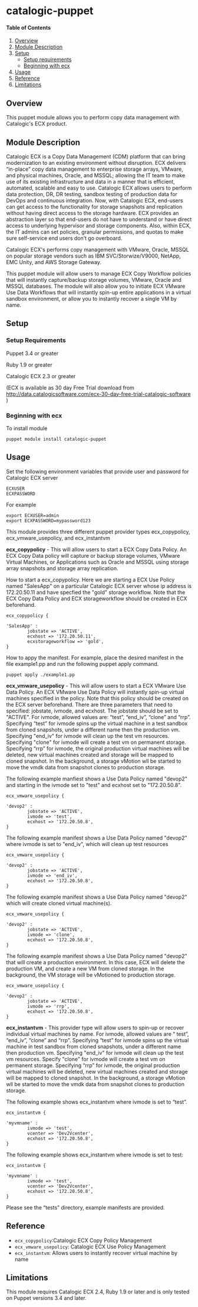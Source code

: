 # catalogic-puppet

#### Table of Contents

1. [Overview](#overview)
2. [Module Description](#module-description)
3. [Setup](#setup)
    * [Setup requirements](#setup-requirements)
    * [Beginning with ecx](#beginning-with-ecx)
4. [Usage](#usage)
5. [Reference](#reference)
5. [Limitations](#limitations)


## Overview

This puppet module allows you to perform copy data management with Catalogic's ECX product.

## Module Description

Catalogic ECX is a Copy Data Management (CDM) platform that can bring modernization to an existing environment without disruption. ECX delivers “in-place” copy data management to enterprise storage arrays, VMware, and physical machines, Oracle, and MSSQL; allowing the IT team to make use of its existing infrastructure and data in a manner that is efficient, automated, scalable and easy to use. Catalogic ECX allows users to perform data protection, DR, DR testing, sandbox testing of production data for DevOps and continuous integration.  Now, with Catalogic ECX, end-users can get access to the functionality for storage snapshots and replication without having direct access to the storage hardware.  ECX provides an abstraction layer so that end-users do not have to understand or have direct access to underlying hypervisor and storage components.  Also, within ECX, the IT admins can set policies, granular permissions, and quotas to make sure self-service end users don’t go overboard.

Catalogic ECX's performs copy management with VMware, Oracle, MSSQL on popular storage vendors such
as IBM SVC/Storwize/V9000, NetApp, EMC Unity, and AWS Storage Gateway.

This puppet module will allow users to manage ECX Copy Workflow policies that will instantly capture/backup storage volumes, VMware, Oracle and MSSQL databases.  The module will also allow you to initiate ECX VMware Use Data Workflows that will instantly spin-up entire applications in a virtual sandbox environment, or allow you to instantly recover a single VM by name.  

## Setup


### Setup Requirements 

Puppet 3.4 or greater

Ruby 1.9 or greater

Catalogic ECX 2.3 or greater 

(ECX is available as 30 day Free Trial download from http://data.catalogicsoftware.com/ecx-30-day-free-trial-catalogic-software )

### Beginning with ecx

To install module

~~~
puppet module install catalogic-puppet
~~~

## Usage

Set the following environment variables that provide user and password for Catalogic ECX server

~~~
ECXUSER
ECXPASSWORD
~~~

For example

~~~
export ECXUSER=admin
export ECXPASSWORD=mypassword123
~~~

This module provides three different puppet provider types ecx_copypolicy, ecx_vmware_usepolicy, and ecx_instantvm

**ecx_copypolicy** - This will allow users to start a ECX Copy Data Policy.  An ECX Copy Data policy will capture or backup storage volumes, VMware Virtual Machines, or Applications such as Oracle and MSSQL using storage array snapshots and storage array replication.

How to start a ecx_copypolicy. Here we are starting a ECX Use Policy named "SalesApp" on a particular Catalogic ECX server whose ip address is 172.20.50.11 and have specfied the "gold" storage workflow.  Note that the ECX Copy Data Policy and ECX storageworkflow should be created in ECX beforehand.

~~~
ecx_copypolicy {

'SalesApp' :
        jobstate => 'ACTIVE',
        ecxhost => '172.20.50.11',
        ecxstorageworkflow => 'gold',
}
~~~

How to appy the manifest.  For example, place the desired manifest in the file example1.pp and run the following puppet apply command.
~~~
puppet apply ./example1.pp
~~~

**ecx_vmware_usepolicy** - This will allow users to start a ECX VMware Use Data Policy.  An ECX VMware Use Data Policy will instantly spin-up virtual machines specified in the policy.  Note that this policy should be created on the ECX server beforehand.   There are three parameters that need to specified: jobstate, ivmode, and ecxhost.  The jobstate should be set to "ACTIVE".  For ivmode, allowed values are: “test”, “end_iv”, “clone” and “rrp”. Specifying “test” for ivmode spins up the virtual machine in a test sandbox from cloned snapshots, under a different name then the production vm. Specifying  "end_iv" for ivmode will clean up the test vm resources.  Specifying "clone" for ivmode will create a test vm on permanent storage. Specifying “rrp” for  ivmode, the original production virtual machines will be deleted, new virtual machines created and storage will be mapped to cloned snapshot.  In the background, a storage vMotion wll be started to move the vmdk data from snapshot clones to production storage.

The following example manfiest shows a Use Data Policy named "devop2" and starting in the ivmode set to "test" and ecxhost set to "172.20.50.8".

~~~
ecx_vmware_usepolicy {

'devop2' :
        jobstate => 'ACTIVE',
        ivmode => 'test',
        ecxhost => '172.20.50.8',
}
~~~



The following example manifest shows a Use Data Policy named "devop2" where ivmode is set to "end_iv", which will clean up test resources

~~~
ecx_vmware_usepolicy {

'devop2' :
        jobstate => 'ACTIVE',
        ivmode => 'end_iv',
        ecxhost => '172.20.50.8',
}
~~~

The following example manifest shows a Use Data Policy named "devop2" which will create cloned virtual machine(s).

~~~
ecx_vmware_usepolicy {

'devop2' :
        jobstate => 'ACTIVE',
        ivmode => 'clone',
        ecxhost => '172.20.50.8',
}
~~~

The following example manifest shows a Use Data Policy named "devop2" that will create a production environment.  In this case, ECX will delete the production VM, and create a new VM from cloned storage.  In the background, the VM storage will be vMotioned to production storage.

~~~
ecx_vmware_usepolicy {

'devop2' :
        jobstate => 'ACTIVE',
        ivmode => 'rrp',
        ecxhost => '172.20.50.8',
}
~~~


**ecx_instantvm** - This provider type will allow users to spin-up or recover individual virtual machines by name.  For ivmode, allowed values are “ test”, “end_iv”, “clone” and “rrp”. Specifying “test” for ivmode spins up the virtual machine in test sandbox from cloned snapshots, under a different name then production vm. Specifying  "end_iv" for ivmode will clean up the test vm resources.  Specify "clone" for ivmode will create a test vm on permanent storage. Specifying “rrp” for  ivmode, the original production virtual machines will be deleted, new virtual machines created and storage will be mapped to cloned snapshot.  In the background, a storage vMotion wll be started to move the vmdk data from snapshot clones to production storage. 

The following example shows ecx_instantvm where ivmode is set to “test”.  

~~~
ecx_instantvm {

'myvmname' :
        ivmode => 'test',
        vcenter => 'Dev2Vcenter',
        ecxhost => '172.20.50.8',
}
~~~

The following example shows ecx_instantvm where ivmode is set to test:

~~~
ecx_instantvm {

'myvmname' :
        ivmode => 'test',
        vcenter => 'Dev2Vcenter',
        ecxhost => '172.20.50.8',
}
~~~

Please see the “tests” directory, example manifests are provided.

## Reference

* `ecx_copypolicy`:Catalogic ECX Copy Policy Management
* `ecx_vmware_usepolicy`: Catalogic ECX Use Policy Management
* `ecx_instantvm`: Allows users to instantly recover virtual machine by name

## Limitations

This module requires Catalogic ECX 2.4,  Ruby 1.9 or later and is only tested on Puppet versions 3.4 and later.







